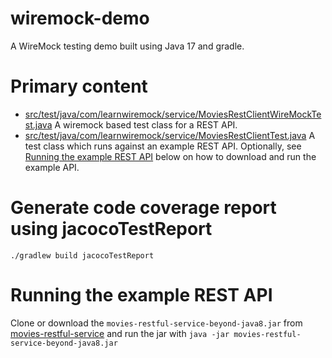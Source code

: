 # wiremock-demo
A WireMock testing demo built using Java 17 and gradle.

# Primary content

- [src/test/java/com/learnwiremock/service/MoviesRestClientWireMockTest.java](https://github.com/andrewShillito/wiremock-demo/blob/3d32820176ac4f4a6b7af937959c893a42b1872e/src/test/java/com/learnwiremock/service/MoviesRestClientWireMockTest.java) A wiremock based test class for a REST API.
- [src/test/java/com/learnwiremock/service/MoviesRestClientTest.java](https://github.com/andrewShillito/wiremock-demo/blob/fd982f3b8ae5f49865956e27efe2c80768690a32/src/test/java/com/learnwiremock/service/MoviesRestClientTest.java) A test class which runs against an example REST API. Optionally, see [Running the example REST API](#Running-the-example-REST-API) below on how to download and run the example API.

# Generate code coverage report using jacocoTestReport
`./gradlew build jacocoTestReport`

# Running the example REST API
Clone or download the `movies-restful-service-beyond-java8.jar` from [movies-restful-service](https://github.com/dilipsundarraj1/wiremock-for-java-developers/tree/master/movies-restful-service) and run the jar with `java -jar movies-restful-service-beyond-java8.jar`
